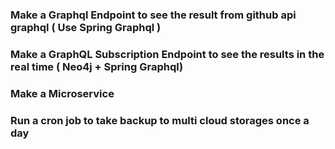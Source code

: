 ### Make a Graphql Endpoint to see the result from github api graphql ( Use Spring Graphql )

### Make a GraphQL Subscription Endpoint to see the results in the real time ( Neo4j + Spring Graphql)

### Make a Microservice

### Run a cron job to take backup to multi cloud storages once a day
